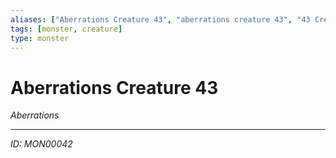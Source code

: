 ```yaml
---
aliases: ["Aberrations Creature 43", "aberrations creature 43", "43 Creature Aberrations"]
tags: [monster, creature]
type: monster
---
```


# Aberrations Creature 43

*Aberrations*

---
*ID: MON00042*